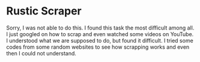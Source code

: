 # Rustic Scraper

Sorry, I was not able to do this.
I found this task the most difficult among all. I just googled on how to scrap and even watched some videos on YouTube. I understood what we are supposed to do, but found it difficult. I tried some codes from some random websites to see how scrapping works and even then I could not understand.
